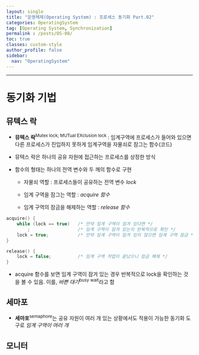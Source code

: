 ```yaml
---
layout: single
title: "운영체제(Operating System) : 프로세스 동기화 Part.02"
categories: OperatingSystem
tag: [Operating System, Synchronization]
permalink : /posts/OS-08/
toc: true
classes: custom-style
author_profile: false
sidebar:
  nav: "OperatingSystem"
---
```


<hr>

# 동기화 기법

<div>  </div>

## 뮤텍스 락

- **뮤텍스 락**<sup>Mutex lock; MUTual EXclusion lock </sup> : 임계구역에 프로세스가 들어와 있으면 다른 프로세스가 진입하지 못하게 임계구역을 자물쇠로 잠그는 함수(코드)  

- 뮤텍스 락은 하나의 공유 자원에 접근하는 프로세스를 상정한 방식



- 함수의 형태는 하나의 전역 변수와 두 깨의 함수로 구현  

    - 자물쇠 역할 : 프로세스들이 공유하는 전역 변수 *lock*

    - 임계 구역을 잠그는 역할 : *acquire 함수*

    - 임계 구역의 잠금을 해제하는 역할 : *release 함수*

```cpp
acquire() {
    while (lock == true)   /* 만약 임계 구역이 잠겨 있다면 */
        ;                  /* 임계 구역이 잠겨 있는지 반복적으로 확인 */
    lock = true;           /* 만약 임계 구역이 잠겨 있지 않으면 임계 구역 잠금 */
}

release() {
    lock = false;          /* 임계 구역 작업이 끝났으니 잠금 해제 */
}
```

- acquire 함수를 보면 임계 구역이 잠겨 있는 경우 반복적으로 lock을 확인하는 것을 볼 수 있음. 이를, *바쁜 대기*<sup>busy wait</sup>라고 함


## 세마포

- **세마포**<sup>semaphore</sup>는 공유 자원이 여러 개 있는 상황에서도 적용이 가능한 동기화 도구로 *임계 구역이 여러 개*

## 모니터